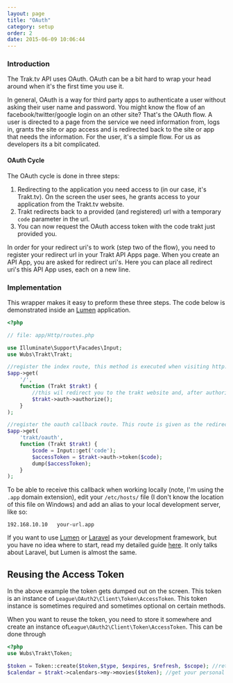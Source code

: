 ```yaml
---
layout: page
title: "OAuth"
category: setup
order: 2
date: 2015-06-09 10:06:44
---
```


### Introduction
The Trak.tv API uses OAuth. OAuth can be a bit hard to wrap your head around when it's the first time you use it. 

In general, OAuth is a way for third party apps to authenticate a user without asking their user name and password. 
You might know the flow of an facebook/twitter/google login on an other site? That's the OAuth flow. A user is 
directed to a page from the service we need information from, logs in, grants the site or app access and is redirected 
back to the site or app that needs the information. For the user, it's a simple flow. For us as developers its a bit 
complicated.

#### OAuth Cycle
The OAuth cycle is done in three steps: 

1.  Redirecting to the application you need access to (in our case, it's Trakt.tv). On the screen the user sees, he grants 
access to your application from the Trakt.tv website.
2. Trakt redirects back to a provided (and registered) url with a temporary `code` parameter in the url.
3. You can now request the OAuth access token with the code trakt just provided you.

In order for your redirect uri's to work (step two of the flow), you need to register your redirect url in your Trakt 
API Apps page. When you create an API App, you are asked for redirect uri's. Here you can place all redirect uri's 
this API App uses, each on a new line.

### Implementation
This wrapper makes it easy to preform these three steps. The code below is demonstrated inside an [Lumen][lumen] 
application.

```PHP
<?php

// file: app/Http/routes.php

use Illuminate\Support\Facades\Input;
use Wubs\Trakt\Trakt;

//register the index route, this method is executed when visiting http://your-url.app/
$app->get(
    '/',
    function (Trakt $trakt) {
        //this wil redirect you to the trakt website and, after authorization by the user, trakt will redirect back.
        $trakt->auth->authorize();
    }
);

//register the oauth callback route. This route is given as the redirect url when creating the Trakt instance.
$app->get(
    'trakt/oauth',
    function (Trakt $trakt) {
        $code = Input::get('code');
        $accessToken = $trakt->auth->token($code);
        dump($accessToken); 
    }
);
```

To be able to receive this callback when working locally (note, I'm using the `.app` domain extension), edit your 
`/etc/hosts/` file (I don't know the location of this file on Windows) and add an alias to your local development 
server, like so:

```TEXT
192.168.10.10	your-url.app
```

If you want to use [Lumen][lumen] or [Laravel][laravel] as your development framework, but you have no idea where to 
start, read my detailed guide [here][laravel-5-setup]. It only talks about Laravel, but Lumen is almost the same.

## Reusing the Access Token

In the above example the token gets dumped out on the screen. This token is an instance of 
`League\OAuth2\Client\Token\AccessToken`. This token instance is sometimes required and sometimes optional on certain
 methods.
 
When you want to reuse the token, you need to store it somewhere and create an 
instance of`League\OAuth2\Client\Token\AccessToken`. This can be done through 

```php
<?php
use Wubs\Trakt\Token;

$token = Token::create($token,$type, $expires, $refresh, $scope); //returns an instance of League\OAuth2\Client\Token\AccessToken
$calendar = $trakt->calendars->my->movies($token); //get your personal movies calendar
```


[lumen]: http://lumen.laravel.com
[laravel]: http://laravel.com
[laravel-5-setup]: http://blog.wubsinfo.nl/laravel/2015/03/22/setup-laravel-5-development-environment/